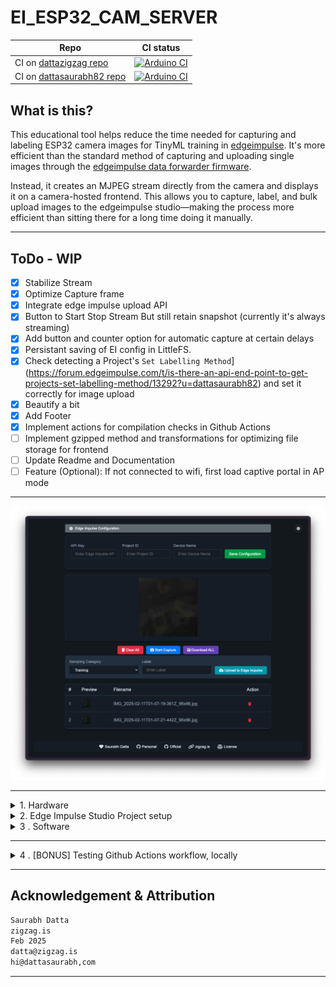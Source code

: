 # EI_ESP32_CAM_SERVER

| Repo | CI status |
| --- | --- |
| CI on [dattazigzag repo](https://github.com/dattazigzag/EI_ESP32_CAM_SERVER) | [![Arduino CI](https://github.com/dattazigzag/EI_ESP32_CAM_SERVER/actions/workflows/arduino-ci.yml/badge.svg)](https://github.com/dattazigzag/EI_ESP32_CAM_SERVER/actions/workflows/arduino-ci.yml) |
| CI on [dattasaurabh82 repo](https://github.com/dattasaurabh82/EI_ESP32_CAM_SERVER) | [![Arduino CI](https://github.com/dattasaurabh82/EI_ESP32_CAM_SERVER/actions/workflows/arduino-ci.yml/badge.svg)](https://github.com/dattasaurabh82/EI_ESP32_CAM_SERVER/actions/workflows/arduino-ci.yml) |



<!-- Arduino CI on dattazigzag repo: [![Arduino CI](https://github.com/dattazigzag/EI_ESP32_CAM_SERVER/actions/workflows/arduino-ci.yml/badge.svg)](https://github.com/dattazigzag/EI_ESP32_CAM_SERVER/actions/workflows/arduino-ci.yml)

Arduino CI on dattasaurabh82 repo:[![dattasaurabh82](https://github.com/dattasaurabh82/EI_ESP32_CAM_SERVER/actions/workflows/arduino-ci.yml/badge.svg)](https://github.com/dattasaurabh82/EI_ESP32_CAM_SERVER/actions/workflows/arduino-ci.yml) -->

## What is this?

This educational tool helps reduce the time needed for capturing and labeling ESP32 camera images for TinyML training in [edgeimpulse](https://docs.edgeimpulse.com/reference). It's more efficient than the standard method of capturing and uploading single images through the [edgeimpulse data forwarder firmware](https://github.com/edgeimpulse/firmware-espressif-esp32).

Instead, it creates an MJPEG stream directly from the camera and displays it on a camera-hosted frontend. This allows you to capture, label, and bulk upload images to the edgeimpulse studio—making the process more efficient than sitting there for a long time doing it manually.

---
## ToDo - WIP

- [x] Stabilize Stream
- [x] Optimize Capture frame
- [x] Integrate edge impulse upload API
- [x] Button to Start Stop Stream But still retain snapshot (currently it's always streaming)
- [x] Add button and counter option for automatic capture at certain delays
- [x] Persistant saving of EI config in LittleFS.
- [x] Check detecting a Project's `Set Labelling Method`](https://forum.edgeimpulse.com/t/is-there-an-api-end-point-to-get-projects-set-labelling-method/13292?u=dattasaurabh82) and set it correctly for image upload
- [x] Beautify a bit
- [x] Add Footer
- [x] Implement actions for compilation checks in Github Actions
- [ ] Implement gzipped method and transformations for optimizing file storage for frontend
- [ ] Update Readme and Documentation
- [ ] Feature (Optional): If not connected to wifi, first load captive portal in AP mode

---

![alt text](<assets/Screenshot 2025-02-11 at 02.08.08.png>)

---

<details>
   <summary> 1. Hardware</summary>
  
   ## Hardware Setup
  
   Tested on: [XIAO_ESP32S3](https://wiki.seeedstudio.com/xiao_esp32s3_getting_started/)

   <br>

   ![alt text](assets/xiao_with_cooling_contraption_and_gorilla_po_mount_render.png)

   > xiao with cooling contraption and gorilla pod mount | render

   1. STL Files: [cooling_contraption/stl-s](cooling_contraption/stl-s)
   2. STEP File: [xiao sense - holder.step](<cooling_contraption/xiao sense - holder.step>)
   3. Fusion 360 preview link: 👉🏼 [🌐](https://a360.co/3EEMBdH)

</details>

<details>
   <summary> 2. Edge Impulse Studio Project setup</summary>

   TBD
</details>

<details>
   <summary> 3 . Software</summary>

## Software Preparation

Arduino IDE version: `2.3.4`

### Install libraries

1. [ESPAsyncWebServer](https://github.com/ESP32Async/ESPAsyncWebServer)
2. [AsyncTCP](https://github.com/ESP32Async/AsyncTCP)

> You can find them from the Library Manager of IDE. There are various versions. Install ones by "ESP32Async" for both the libraries.

### File upload - for frontend

We need to upload our files (html, css. js, etc. for the frontend) to esp-32 via [arduino-littlefs-upload](https://github.com/earlephilhower/arduino-littlefs-upload)

1. Go to the [releases](https://github.com/earlephilhower/arduino-littlefs-upload/releases) page and click the `.vsix` file to download.
2. Move the file to Plugins Directory

   ç
   # Find the .arduinoIDE directory
   cd ~/.arduinoIDE/
   pwd
   # Create plugins dir, if it's not there
   mkdir plugins
   # Copt the files, in my case it was downloaded in Downloads dir
   cd \
   cd Downloads
   cp arduino-littlefs-upload-x.x.x.vsix ~/.arduinoIDE/plugins/
   ```

3. Quit & reopen Arduino IDE
4. Pressing `CMD` + `SHIFT` + `P`, will open commands palette of Arduino IDE
5. Type in `Upload LittleFS` and the full command (`Upload LittleFS to Pico/ESP8266/ESP32`) will show up. Hit `ENTER`
6. All the contents from [`data/`](data/) will not be transferred to the fs of ESP32
   > Make sure Serial Monitor is closed

### Credentials Settings

Copy [credentials.h.template](credentials.h.template) to a new file called `credentials.h` and update it's contents:

```c++
#ifndef CREDENTIALS_H
#define CREDENTIALS_H

const char* ssid = "YOUR_SSID";
const char* password = "YOUR_PWD";

#endif // CREDENTIALS_H
```

Update wifi credentials and your [Edge Impulse API key](https://docs.edgeimpulse.com/reference/edge-impulse-api/edge-impulse-api) (TBD)

### Camera Settings

Pick a esp32 camera module based on the [camera_pins.h](camera_pins.h) and use only one in [camera_init.h](camera_init.h)

```c++
// Define camera model before including camera_pins.h
// e.g.: We are using cheap AI Thinker Cam
#define CAMERA_MODEL_AI_THINKER 1
```

Most of the camera settings doesn't need to be changed but sometimes you may need to flip the camera frame vertically or horizontally. In that case [camera_init.h](camera_init.h) find the section

```c++
 // Additional camera settings after initialization
 sensor_t * s = esp_camera_sensor_get();
 if (s) {
     // Set frame size to desired resolution
     s->set_framesize(s, FRAMESIZE_QQVGA);  // 160x120
     // Flip camera vertically
     s->set_vflip(s, 1);
     // Flip camera horizontally
     // s->set_hmirror(s, 1)
 }
```

> More info here: [esp32-cam-ov2640-camera-settings](https://randomnerdtutorials.com/esp32-cam-ov2640-camera-settings/)

### Server Port Settings

Our default web server is on port `80` defined in `WebServer server(80);` in our [EI_ESP32_CAM_SERVER.ino](EI_ESP32_CAM_SERVER.ino)

### Usage

After successful upload, you should see something like this

```txt
___ ESP32-CAM-WEB-SERVER - (edgeImpulse tool)___

1. Checking Camera Status:
   Initializing camera... ✓ Success

   Camera Details:
   --------------
   Resolution: 1x1
   Quality: 10
   Brightness: 0
   Contrast: 0
   Saturation: 0
   Special Effect: 0
   Vertical Flip: Yes
   Horizontal Mirror: No

   Memory Info:
   -----------
   PSRAM: Available ✓
   Free PSRAM: 4184412 bytes
   Total PSRAM: 4194304 bytes


2. Checking LittleFS Status:
   Mounting LittleFS... ✓ Mounted successfully (No formatting needed)

   Storage Info:
   ------------
   Total space: 896 KB
   Used space: 20 KB
   Free space: 876 KB

   Files in storage:
   ---------------
   • index.html                941 bytes
   • script.js                3038 bytes
   • styles.css               1426 bytes


3. Checking WiFi Status:
   Connecting to SSID: :) .. ✓ Connected!

   Network Info:
   ------------
   ⤷ IP Address: 192.168.1.172
   ⤷ Subnet Mask: 255.255.255.0
   ⤷ Gateway: 192.168.1.1
   ⤷ DNS: 192.168.1.1
   ⤷ MAC Address: 24:0A:C4:EF:F5:30

   Signal Info:
   -----------
   ⤷ RSSI: -60 dBm
   ⤷ Channel: 1
   ⤷ TX Power: 78 dBm

   Connection Info:
   ---------------
   ⤷ SSID: :)
   ⤷ Connection Time: 1000 ms

   ⤷ HTTP server started on port 80
```

</details>

---

<details>
   <summary> 4 . [BONUS] Testing Github Actions workflow, locally</summary>

### Prerequisites

- Install Docker Desktop for Mac
- Install act using Homebrew:

   ```bash
   brew install act
   ```

### Running Tests

From your project root directory, run:

```bash
act -P ubuntu-latest=ghcr.io/catthehacker/ubuntu:act-latest --container-architecture linux/amd64 -v
```

> Note: The `-v` flag enables verbose output for better debugging.

### Testing Specific Events

Test push event:

```bash
act push
```

Test manual workflow trigger:

```bash
act workflow_dispatch
```

### Troubleshooting

- If you see warnings about Apple M-series chip, ensure you're using the `--container-architecture linux/amd64` flag
- If Docker isn't running, you'll need to start Docker Desktop first
- Use `-v` flag for verbose output when debugging issues

For more information about act, visit the [nektos/act](https://github.com/nektos/act) repository.

</details>

---

## Acknowledgement & Attribution

```txt
Saurabh Datta
zigzag.is
Feb 2025
datta@zigzag.is
hi@dattasaurabh,com
```

---
